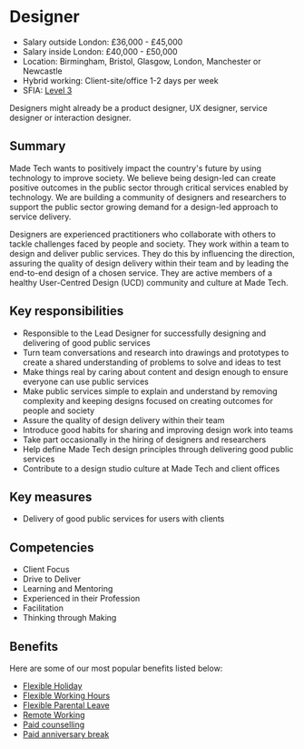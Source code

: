 # Designer 

- Salary outside London: £36,000 - £45,000 
- Salary inside London: £40,000 - £50,000
- Location: Birmingham, Bristol, Glasgow, London, Manchester or Newcastle
- Hybrid working: Client-site/office 1-2 days per week
- SFIA: [Level 3](sfia/designer.md)

Designers might already be a product designer, UX designer, service designer or interaction designer. 

## Summary

Made Tech wants to positively impact the country's future by using technology to improve society. We believe being design-led can create positive outcomes in the public sector through critical services enabled by technology. We are building a community of designers and researchers to support the public sector growing demand for a design-led approach to service delivery.

Designers are experienced practitioners who collaborate with others to tackle challenges faced by people and society. They work within a team to design and deliver public services. They do this by influencing the direction, assuring the quality of design delivery within their team and by leading the end-to-end design of a chosen service. They are active members of a healthy User-Centred Design (UCD) community and culture at Made Tech. 

## Key responsibilities 

- Responsible to the Lead Designer for successfully designing and delivering of good public services
- Turn team conversations and research into drawings and prototypes to create a shared understanding of problems to solve and ideas to test
- Make things real by caring about content and design enough to ensure everyone can use public services
- Make public services simple to explain and understand by removing complexity and keeping designs focused on creating outcomes for people and society
- Assure the quality of design delivery within their team 
- Introduce good habits for sharing and improving design work into teams
- Take part occasionally in the hiring of designers and researchers
- Help define Made Tech design principles through delivering good public services
- Contribute to a design studio culture at Made Tech and client offices

## Key measures

- Delivery of good public services for users with clients

## Competencies 

- Client Focus
- Drive to Deliver
- Learning and Mentoring
- Experienced in their Profession
- Facilitation
- Thinking through Making

## Benefits

Here are some of our most popular benefits listed below:

- [Flexible Holiday](../benefits/flexible_holiday.md)
- [Flexible Working Hours](../benefits/working_hours.md)
- [Flexible Parental Leave](../guides/welfare/parental_leave.md)
- [Remote Working](../benefits/remote_working.md)
- [Paid counselling](../guides/welfare/paid_counselling.md)
- [Paid anniversary break](../benefits/paid_anniversary_break.md)
